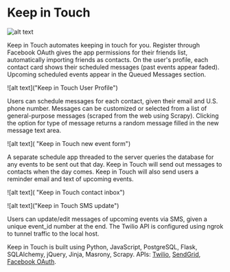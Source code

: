 # Keep in Touch

![alt text](https://github.com/inhyebaik/keep_in_touch/blob/master/static/index.png "Keep in Touch index page")


Keep in Touch automates keeping in touch for you. Register through Facebook OAuth gives the app permissions for their friends list, automatically importing friends as contacts. On the user's profile, each contact card shows their scheduled messages (past events appear faded). Upcoming scheduled events appear in the Queued Messages section. 


![alt text]("Keep in Touch User Profile")


Users can schedule messages for each contact, given their email and U.S. phone number. Messages can be customized or selected from a list of general-purpose messages (scraped from the web using Scrapy). Clicking the option for type of message returns a random message filled in the new message text area. 


![alt text]( "Keep in Touch new event form")


A separate schedule app threaded to the server queries the database for any events to be sent out that day. Keep in Touch will send out messages to contacts when the day comes.  Keep in Touch will also send users a reminder email and text of upcoming events.


![alt text]( "Keep in Touch contact inbox")


![alt text]("Keep in Touch SMS update")


Users can update/edit messages of upcoming events via SMS, given a unique event_id number at the end. The Twilio API is configured using ngrok to tunnel traffic to the local host. 


Keep in Touch is built using Python, JavaScript, PostgreSQL, Flask, SQLAlchemy, jQuery, Jinja, Masrony, Scrapy.
APIs: [Twilio](https://github.com/twilio), [SendGrid](https://github.com/sendgrid), [Facebook OAuth](https://developers.facebook.com/docs/facebook-login/web). 